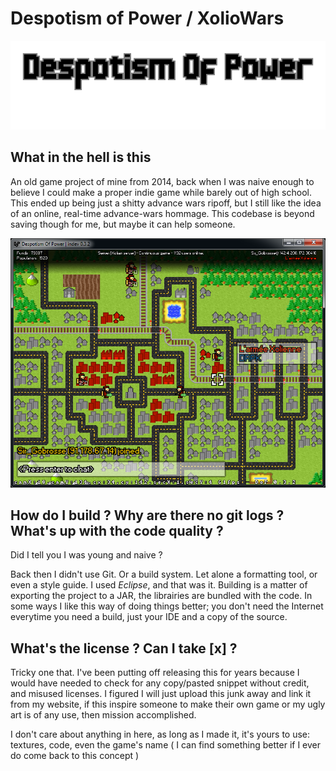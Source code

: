 # Despotism of Power / XolioWars

![](res/textures/despotism2.png)

## What in the hell is this

An old game project of mine from 2014, back when I was naive enough to believe I could make a proper indie game while barely out of high school. This ended up being just a shitty advance wars ripoff, but I still like the idea of an online, real-time advance-wars hommage. This codebase is beyond saving though for me, but maybe it can help someone.

![](screen.png)

## How do I build ? Why are there no git logs ? What's up with the code quality ?

Did I tell you I was young and naive ? 

Back then I didn't use Git. Or a build system. Let alone a formatting tool, or even a style guide. I used *Eclipse*, and that was it. Building is a matter of exporting the project to a JAR, the librairies are bundled with the code. In some ways I like this way of doing things better; you don't need the Internet everytime you need a build, just your IDE and a copy of the source.

## What's the license ? Can I take [x] ?

Tricky one that. I've been putting off releasing this for years because I would have needed to check for any copy/pasted snippet without credit, and misused licenses. I figured I will just upload this junk away and link it from my website, if this inspire someone to make their own game or my ugly art is of any use, then mission accomplished.

I don't care about anything in here, as long as I made it, it's yours to use: textures, code, even the game's name ( I can find something better if I ever do come back to this concept )